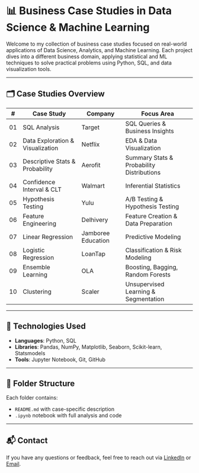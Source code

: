 # 📊 Business Case Studies in Data Science & Machine Learning

Welcome to my collection of business case studies focused on real-world applications of Data Science, Analytics, and Machine Learning. Each project dives into a different business domain, applying statistical and ML techniques to solve practical problems using Python, SQL, and data visualization tools.

---

## 🗂️ Case Studies Overview

| #  | Case Study                          | Company             | Focus Area                                |
|----|------------------------------------|---------------------|--------------------------------------------|
| 01 | SQL Analysis                       | Target              | SQL Queries & Business Insights            |
| 02 | Data Exploration & Visualization   | Netflix             | EDA & Data Visualization                   |
| 03 | Descriptive Stats & Probability    | Aerofit             | Summary Stats & Probability Distributions  |
| 04 | Confidence Interval & CLT          | Walmart             | Inferential Statistics                     |
| 05 | Hypothesis Testing                 | Yulu                | A/B Testing & Hypothesis Testing           |
| 06 | Feature Engineering                | Delhivery           | Feature Creation & Data Preparation        |
| 07 | Linear Regression                  | Jamboree Education  | Predictive Modeling                        |
| 08 | Logistic Regression                | LoanTap             | Classification & Risk Modeling             |
| 09 | Ensemble Learning                  | OLA                 | Boosting, Bagging, Random Forests          |
| 10 | Clustering                         | Scaler              | Unsupervised Learning & Segmentation       |

---

## 🔧 Technologies Used

- **Languages**: Python, SQL
- **Libraries**: Pandas, NumPy, Matplotlib, Seaborn, Scikit-learn, Statsmodels
- **Tools**: Jupyter Notebook, Git, GitHub

---

## 📁 Folder Structure

Each folder contains:
- `README.md` with case-specific description
- `.ipynb` notebook with full analysis and code


--- 

## 📬 Contact
If you have any questions or feedback, feel free to reach out via <a href="https://www.linkedin.com/in/aravinthvr/">LinkedIn</a> or <a href="mailto:aravinthvr@gmail.com">Email</a>.